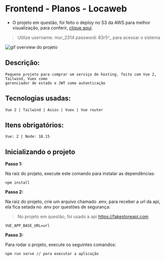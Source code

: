 
# Frontend - Planos - Locaweb

- O projeto em questão, foi feito o deploy no S3 da AWS para melhor visualização, para conferir, [clique aqui](http://choose-plan-locaweb.s3-website-sa-east-1.amazonaws.com).

> Utilize username: mor_2314 password: 83r5^_ para acessar o sistema

![gif overview do projeto](https://media.discordapp.net/attachments/899352560379494450/1098088538622394528/Animacao.gif?width=1142&height=566)

## Descrição:
```
Pequeno projeto para comprar um serviço de hosting, feito com Vue 2, Tailwind, Vuex como 
gerenciador de estado e JWT como autenticação
```

## Tecnologias usadas: 
```
Vue 2 | Tailwind | Axios | Vuex | Vue router
```

## Itens obrigatórios: 
```
Vue: 2 | Node: 18.15 
```

## Inicializando o projeto

**Passo 1:**

Na raiz do projeto, execute este comando para instalar as dependências:

```
npm install
```

**Passo 2:**

Na raiz do projeto, crie um arquivo chamado .env, para receber a url da api, ela fica setada no .env por questões de segurança:
> No projeto em questão, foi usado a api https://fakestoreapi.com

```
VUE_APP_BASE_URL=url
```

**Passo 3:**

Para rodar o projeto, execute os seguintes comandos:

```
npm run serve // para executar a aplicação
```
